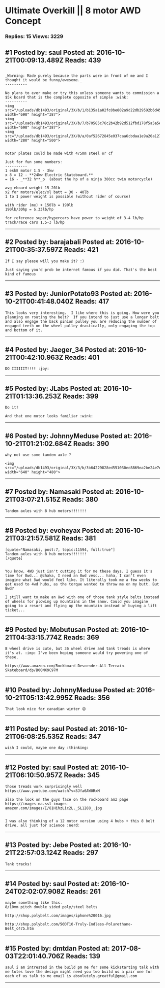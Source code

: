 # Ultimate Overkill &#124;&#124; 8 motor AWD Concept

### Replies: 15 Views: 3229

## \#1 Posted by: saul Posted at: 2016-10-21T00:09:13.489Z Reads: 439

```

_Warning: Made purely because the parts were in front of me and I thought it would be funny/awesome._
----------

No plans to ever make or try this unless someone wants to commission a $5k board that is the complete opposite of simple :wink:
----------
<img src="/uploads/db1493/original/3X/b/1/b135a1a02fc0be802a9d22db29592b6d457194a8.jpg" width="690" height="387">
<img src="/uploads/db1493/original/3X/b/7/b70585c76c2b42b92d512fbd178f5a5a5eed7cdb.jpg" width="690" height="387">
<img src="/uploads/db1493/original/3X/0/a/0af52672845e037caa6cbdaa1e9a20a127112a40.jpg" width="280" height="500">


motor plates could be made with 4/5mm steel or cf

Just for fun some numbers:
----------
1 esk8 motor 1.5 - 3kw
x 8 = 12 - **24kw Electric Skateboard.**
= 16 - _**32 h**_p  (about the hp of a ninja 300cc twin motorcycle)

avg eboard weight 15-20lb
x2 for motors/elec/xl batt = 30 - 40lb
1 to 1 power weight is possible (without rider of course)

with rider (me) + 150lb = 190lb
190lb/30hp = 6.33lb/hp

for reference super/hypercars have power to weight of 3-4 lb/hp
track/race cars 1.5-3 lb/hp
```

---
## \#2 Posted by: barajabali Posted at: 2016-10-21T00:35:37.597Z Reads: 421

```
If I say please will you make it? :)

Just saying you'd prob be internet famous if you did. That's the best kind of famous
```

---
## \#3 Posted by: JuniorPotato93 Posted at: 2016-10-21T00:41:48.040Z Reads: 417

```
This looks very interesting.  I like where this is going. How were you planning on routing the belt?  If you intend to just use a longer belt and also engage the back pinion pulley you are reducing the number of engaged teeth on the wheel pulley drastically, only engaging the top and bottom of it.
```

---
## \#4 Posted by: Jaeger_34 Posted at: 2016-10-21T00:42:10.963Z Reads: 401

```
DO IIIIIIT!!!! :joy:
```

---
## \#5 Posted by: JLabs Posted at: 2016-10-21T01:13:36.253Z Reads: 399

```
Do it!

And that one motor looks familiar :wink:
```

---
## \#6 Posted by: JohnnyMeduse Posted at: 2016-10-21T01:21:02.684Z Reads: 390

```
why not use some tandem axle ?

<img src="/uploads/db1493/original/3X/3/b/3b64229828ed551030ee8869ea2be24e7ec7a386.jpg" width="640" height="480">
```

---
## \#7 Posted by: Namasaki Posted at: 2016-10-21T03:07:21.515Z Reads: 380

```
Tandem axles with 8 hub motors!!!!!!!
```

---
## \#8 Posted by: evoheyax Posted at: 2016-10-21T03:21:57.581Z Reads: 381

```
[quote="Namasaki, post:7, topic:11594, full:true"]
Tandem axles with 8 hub motors!!!!!!!
[/quote]


You know, 4WD just isn't cutting it for me these days. I guess it's time for 8wd... @chaka, I need an 8wd vesc... haha, I can't even imagine what 8wd would feel like. It literally took me a few weeks to get used to 4wd hubs, as the torque wanted to throw me on my butt. But 8wd?

I still want to make an 8wd with one of those tank style belts instead of wheels for plowing up mountains in the snow. Could you imagine going to a resort and flying up the mountain instead of buying a lift ticket...
```

---
## \#9 Posted by: Mobutusan Posted at: 2016-10-21T04:33:15.774Z Reads: 369

```
8 wheel drive is cute, but 36 wheel drive and tank treads is where it's at. :imp: I've been hoping someone would try powering one of these. 

https://www.amazon.com/Rockboard-Descender-All-Terrain-Skateboard/dp/B00NX9C97M
```

---
## \#10 Posted by: JohnnyMeduse Posted at: 2016-10-21T05:13:42.995Z Reads: 356

```
That look nice for canadian winter 😜
```

---
## \#11 Posted by: saul Posted at: 2016-10-21T06:08:25.535Z Reads: 347

```
wish I could, maybe one day :thinking:
```

---
## \#12 Posted by: saul Posted at: 2016-10-21T06:10:50.957Z Reads: 345

```
those treads work surprisingly well
https://www.youtube.com/watch?v=3Jfa6AW0RxM

also the look on the guys face on the rockboard amz page
https://images-na.ssl-images-amazon.com/images/I/81HihzLic2L._SL1288_.jpg


I was also thinking of a 12 motor version using 4 hubs + this 8 belt drive. all just for science :nerd:
```

---
## \#13 Posted by: Jebe Posted at: 2016-10-21T22:57:03.124Z Reads: 297

```
Tank tracks!
```

---
## \#14 Posted by: saul Posted at: 2016-10-24T02:02:07.908Z Reads: 261

```
maybe something like this.
8/10mm pitch double sided poly/steel belts

http://shop.polybelt.com/images/iphone%20016.jpg

http://shop.polybelt.com/50DT10-Truly-Endless-Polurethane-Belt_c475.htm
```

---
## \#15 Posted by: dmtdan Posted at: 2017-08-03T22:01:40.706Z Reads: 139

```
saul i am intrested in the build pm me for some kickstarting talk with me totes love the design might need you two build us a pair one for each of us talk to me email is absolutely.greatful@gmail.com
```

---

